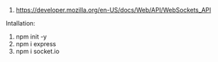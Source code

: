 1. https://developer.mozilla.org/en-US/docs/Web/API/WebSockets_API


Intallation:
1. npm init -y
2. npm i express
3. npm i socket.io
